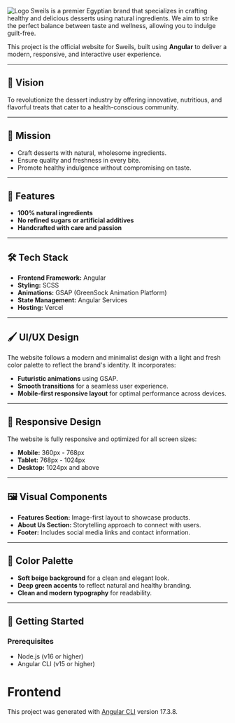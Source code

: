 ![Logo](https://github.com/user-attachments/assets/3a8f53a1-9595-4f3d-af6f-eb2df9cb9af3)
Sweils is a premier Egyptian brand that specializes in crafting healthy and delicious desserts using natural ingredients. We aim to strike the perfect balance between taste and wellness, allowing you to indulge guilt-free.  

This project is the official website for Sweils, built using **Angular** to deliver a modern, responsive, and interactive user experience.  

---

## 🎯 Vision  
To revolutionize the dessert industry by offering innovative, nutritious, and flavorful treats that cater to a health-conscious community.  

---

## 🌱 Mission  
- Craft desserts with natural, wholesome ingredients.  
- Ensure quality and freshness in every bite.  
- Promote healthy indulgence without compromising on taste.  

---

## 🚀 Features  
- **100% natural ingredients**  
- **No refined sugars or artificial additives**  
- **Handcrafted with care and passion**  

---

## 🛠️ Tech Stack  
- **Frontend Framework:** Angular  
- **Styling:** SCSS  
- **Animations:** GSAP (GreenSock Animation Platform)  
- **State Management:** Angular Services  
- **Hosting:** Vercel  

---

## 🖌️ UI/UX Design  
The website follows a modern and minimalist design with a light and fresh color palette to reflect the brand's identity. It incorporates:  
- **Futuristic animations** using GSAP.  
- **Smooth transitions** for a seamless user experience.  
- **Mobile-first responsive layout** for optimal performance across devices.  

---

## 📱 Responsive Design  
The website is fully responsive and optimized for all screen sizes:  
- **Mobile:** 360px - 768px  
- **Tablet:** 768px - 1024px  
- **Desktop:** 1024px and above  

---

## 🖼️ Visual Components  
- **Features Section:** Image-first layout to showcase products.  
- **About Us Section:** Storytelling approach to connect with users.  
- **Footer:** Includes social media links and contact information.  

---

## 🎨 Color Palette  
- **Soft beige background** for a clean and elegant look.  
- **Deep green accents** to reflect natural and healthy branding.  
- **Clean and modern typography** for readability.  

---

## 🚀 Getting Started  

### Prerequisites  
- Node.js (v16 or higher)  
- Angular CLI (v15 or higher)  

# Frontend

This project was generated with [Angular CLI](https://github.com/angular/angular-cli) version 17.3.8.


